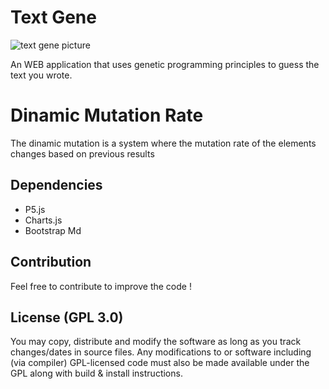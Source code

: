 # Text Gene

![text gene picture](https://i.imgur.com/uY3kSGQ.png "Text Gene")

An WEB application that uses genetic programming principles to guess the text you wrote.

# Dinamic Mutation Rate
The dinamic mutation is a system where the mutation rate of the elements changes based on previous results

## Dependencies
* P5.js
* Charts.js
* Bootstrap Md

## Contribution
Feel free to contribute to improve the code !

## License (GPL 3.0)
You may copy, distribute and modify the software as long as you track changes/dates in source files. Any modifications to or software including (via compiler) GPL-licensed code must also be made available under the GPL along with build & install instructions.

